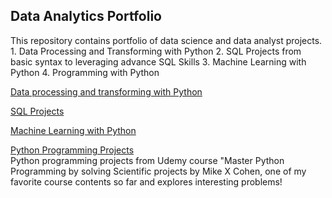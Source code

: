 ﻿## **Data Analytics Portfolio**
<p>This repository contains portfolio of data science and data analyst projects.
   1. Data Processing and Transforming with Python
   2. SQL Projects from basic syntax to leveraging advance SQL Skills
   3. Machine Learning with Python
   4. Programming with Python 
  
<br>


[Data processing and transforming with Python](https://github.com/suhsunghee/suhsunghee.github.io/tree/main/Data%20with%20Python) <br>

[SQL Projects](https://github.com/suhsunghee/suhsunghee.github.io/tree/main/Data%20with%20SQL) </p>

[Machine Learning with Python](https://github.com/suhsunghee/suhsunghee.github.io/tree/main/Machine_Learning/Linear%20Regression) <br>

[Python Programming Projects](https://github.com/suhsunghee/suhsunghee.github.io/tree/main/Python%20Programming) <br>
Python programming projects from Udemy course "Master Python Programming by solving Scientific projects by Mike X Cohen,
one of my favorite course contents so far and explores interesting problems!
